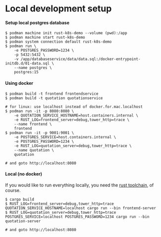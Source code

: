 # Local development setup

#### Setup local postgres database

```
$ podman machine init rust-k8s-demo --volume (pwd):/app
$ podman machine start rust-k8s-demo
$ podman system connection default rust-k8s-demo
$ podman run \
    -e POSTGRES_PASSWORD=1234 \
    -p 5432:5432 \
    -v /app/databaseservice/data/data.sql:/docker-entrypoint-initdb.d/01-data.sql \
    --name postgres \
    postgres:15
```

#### Using docker

```shell
$ podman build -t frontend frontendservice
$ podman build -t quotation quotationservice

# for linux: use localhost instead of docker.for.mac.localhost
$ podman run -it -p 8080:8080 \
    -e QUOTATION_SERVICE_HOSTNAME=host.containers.internal \
    -e RUST_LOG=frontend_server=debug,tower_http=trace \
    --name frontend \
    frontend
$ podman run -it -p 9001:9001 \
    -e POSTGRES_SERVICE=host.containers.internal \
    -e POSTGRES_PASSWORD=1234 \
    -e RUST_LOG=quotation_server=debug,tower_http=trace \
    --name quotation \
    quotation

# and goto http://localhost:8080
```

#### Local (no docker)

If you would like to run everything locally, you need the
[rust toolchain](https://rustup.rs/), of course.

```shell
$ cargo build
$ RUST_LOG=frontend_server=debug,tower_http=trace QUOTATION_SERVICE_HOSTNAME=localhost cargo run --bin frontend-server
$ RUST_LOG=quotation_server=debug,tower_http=trace POSTGRES_SERVICE=localhost POSTGRES_PASSWORD=1234 cargo run --bin quotation-server

# and goto http://localhost:8080
```
